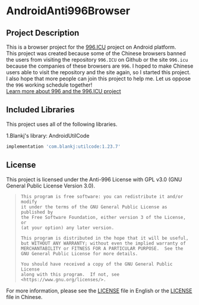 # AndroidAnti996Browser
## Project Description
This is a browser project for the [996.ICU](https://github.com/996icu/996.ICU) project on Android platform\.  
This project was created because some of the Chinese browsers banned the users from visiting the
  repository ```996.ICU``` on Github or the site ```996.icu``` because the companies of these
  browsers are ```996```\. I hoped to make Chinese users able to visit the repository and the site
  again, so I started this project\.  
I also hope that more people can join this project to help me\. Let us oppose the ```996``` working
  schedule together!  
[Learn more about 996 and the 996.ICU project](https://996.icu/#/en-US)  
  
## Included Libraries
This project uses all of the following libraries.  
  
1.Blankj's library: AndroidUtilCode
```groovy
implementation 'com.blankj:utilcode:1.23.7'
```
  
## License
This project is licensed under the Anti-996 License with GPL v3.0 \(GNU General Public License Version 3.0\)\.  

>     This program is free software: you can redistribute it and/or modify  
>     it under the terms of the GNU General Public License as published by  
>     the Free Software Foundation, either version 3 of the License, or  
>     (at your option) any later version.  
>   
>     This program is distributed in the hope that it will be useful,  
>     but WITHOUT ANY WARRANTY; without even the implied warranty of  
>     MERCHANTABILITY or FITNESS FOR A PARTICULAR PURPOSE.  See the  
>     GNU General Public License for more details.  
>   
>     You should have received a copy of the GNU General Public License  
>     along with this program.  If not, see <https://www.gnu.org/licenses/>.  

For more information, please see the [LICENSE](LICENSE-en-US) file in English or the [LICENSE](LICENSE-zh-CN) file in Chinese\.  

